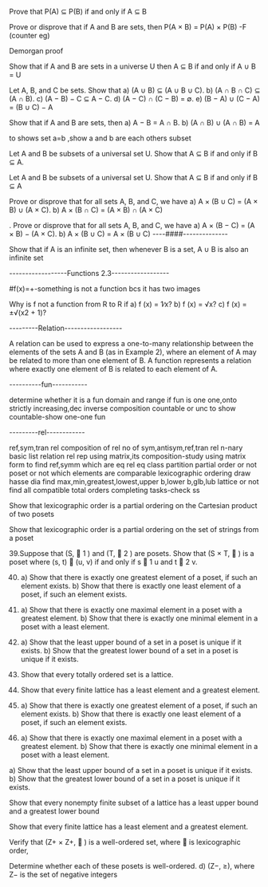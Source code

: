 Prove that P(A) ⊆ P(B) if and only if A ⊆ B

Prove or disprove that if A and B are sets, then P(A × B) = P(A) × P(B)  -F (counter eg)

Demorgan proof

Show that if A and B are sets in a universe U then A ⊆ B
if and only if A ∪ B = U

Let A, B, and C be sets. Show that
a) (A ∪ B) ⊆ (A ∪ B ∪ C).
b) (A ∩ B ∩ C) ⊆ (A ∩ B).
c) (A − B) − C ⊆ A − C.
d) (A − C) ∩ (C − B) = ∅.
e) (B − A) ∪ (C − A) = (B ∪ C) − A

 Show that if A and B are sets, then
a) A − B = A ∩ B.
b) (A ∩ B) ∪ (A ∩ B) = A

to shows set a=b ,show a and b are each others subset

Let A and B be subsets of a universal set U. Show that
A ⊆ B if and only if B ⊆ A.

Let A and B be subsets of a universal set U. Show that A ⊆ B if and only if B ⊆ A

Prove or disprove that for all sets A, B, and C, we have
a) A × (B ∪ C) = (A × B) ∪ (A × C).
b) A × (B ∩ C) = (A × B) ∩ (A × C)

. Prove or disprove that for all sets A, B, and C, we have
a) A × (B − C) = (A × B) − (A × C).
b) A × (B ∪ C) = A × (B ∪ C) ----####--------------

Show that if A is an infinite set, then whenever B is a set, A ∪ B is also an infinite set

------------------Functions 2.3------------------

#f(x)=+-something is not a function bcs it has two images

Why is f not a function from R to R if
a) f (x) = 1∕x?
b) f (x) = √x?
c) f (x) = ±√(x2 + 1)?


---------Relation------------------

A relation can be used to express a one-to-many relationship between the elements of the
sets A and B (as in Example 2), where an element of A may be related to more than one element
of B. A function represents a relation where exactly one element of B is related to each element
of A.



----------fun-----------

determine whether it is a fun
domain and range
if fun is one one,onto
strictly increasing,dec
inverse
composition
countable or unc
to show countable-show one-one fun

---------rel------------

ref,sym,tran rel
composition of rel
no of sym,antisym,ref,tran rel
n-nary basic list relation
rel rep using matrix,its composition-study
using matrix form to find ref,symm
which are eq rel
eq class
partition
partial order or not
poset or not
which elements are comparable
lexicographic ordering
draw hasse dia
find max,min,greatest,lowest,upper b,lower b,glb,lub 
lattice or not
find all compatible total orders
completing tasks-check ss

Show that lexicographic order is a partial ordering on the
Cartesian product of two posets

Show that lexicographic order is a partial ordering on the
set of strings from a poset

39.Suppose that (S,  1 ) and (T,  2 ) are posets. Show that
(S × T,  ) is a poset where (s, t)  (u, v) if and only if
s  1 u and t  2 v.

40. a) Show that there is exactly one greatest element of a
poset, if such an element exists.
b) Show that there is exactly one least element of a poset,
if such an element exists.
41. a) Show that there is exactly one maximal element in a
poset with a greatest element.
b) Show that there is exactly one minimal element in a
poset with a least element.
42. a) Show that the least upper bound of a set in a poset is
unique if it exists.
b) Show that the greatest lower bound of a set in a poset
is unique if it exists.

50. Show that every totally ordered set is a lattice.
51. Show that every finite lattice has a least element and a
greatest element.

40. a) Show that there is exactly one greatest element of a
poset, if such an element exists.
b) Show that there is exactly one least element of a poset,
if such an element exists.
41. a) Show that there is exactly one maximal element in a
poset with a greatest element.
b) Show that there is exactly one minimal element in a
poset with a least element.

a) Show that the least upper bound of a set in a poset is
unique if it exists.
b) Show that the greatest lower bound of a set in a poset
is unique if it exists.

Show that every nonempty finite subset of a lattice has a
least upper bound and a greatest lower bound

Show that every finite lattice has a least element and a
greatest element.

Verify that (Z+ × Z+,  ) is a well-ordered set, where 
is lexicographic order,

Determine whether each of these posets is well-ordered.
d) (Z−, ≥), where Z− is the set of negative integers
